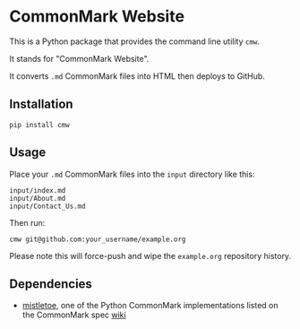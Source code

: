 # CommonMark Website

This is a Python package that provides the command line utility `cmw`.

It stands for "CommonMark Website".

It converts `.md` CommonMark files into HTML then deploys to GitHub.

## Installation

    pip install cmw

## Usage

Place your `.md` CommonMark files into the `input` directory like this:

    input/index.md
    input/About.md
    input/Contact_Us.md

Then run:

    cmw git@github.com:your_username/example.org

Please note this will force-push and wipe the `example.org` repository history.

## Dependencies

- [mistletoe](https://github.com/miyuchina/mistletoe), one of the Python
  CommonMark implementations listed on the CommonMark spec
  [wiki](https://github.com/commonmark/commonmark-spec/wiki/List-of-CommonMark-Implementations)
